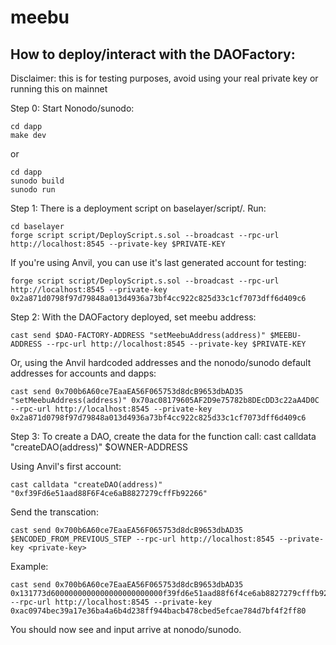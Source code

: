 # meebu

## How to deploy/interact with the DAOFactory:

Disclaimer: this is for testing purposes, avoid using your real private key or running
this on mainnet

Step 0:
Start Nonodo/sunodo:
```
cd dapp
make dev
```
or
```
cd dapp
sunodo build
sunodo run

```
Step 1:
There is a deployment script on baselayer/script/.
Run:

```
cd baselayer
forge script script/DeployScript.s.sol --broadcast --rpc-url http://localhost:8545 --private-key $PRIVATE-KEY
```

If you're using Anvil, you can use it's last generated account for testing:
```
forge script script/DeployScript.s.sol --broadcast --rpc-url http://localhost:8545 --private-key 0x2a871d0798f97d79848a013d4936a73bf4cc922c825d33c1cf7073dff6d409c6
```

Step 2:
With the DAOFactory deployed, set meebu address:

```
cast send $DAO-FACTORY-ADDRESS "setMeebuAddress(address)" $MEEBU-ADDRESS --rpc-url http://localhost:8545 --private-key $PRIVATE-KEY
```
Or, using the Anvil hardcoded addresses and the nonodo/sunodo default addresses for accounts and dapps:

```
cast send 0x700b6A60ce7EaaEA56F065753d8dcB9653dbAD35 "setMeebuAddress(address)" 0x70ac08179605AF2D9e75782b8DEcDD3c22aA4D0C --rpc-url http://localhost:8545 --private-key 0x2a871d0798f97d79848a013d4936a73bf4cc922c825d33c1cf7073dff6d409c6
```

Step 3:
To create a DAO, create the data for the function call:
cast calldata "createDAO(address)" $OWNER-ADDRESS

Using Anvil's first account:
```
cast calldata "createDAO(address)" "0xf39Fd6e51aad88F6F4ce6aB8827279cffFb92266"
```
Send the transcation:
```
cast send 0x700b6A60ce7EaaEA56F065753d8dcB9653dbAD35 $ENCODED_FROM_PREVIOUS_STEP --rpc-url http://localhost:8545 --private-key <private-key>
```
Example:
```
cast send 0x700b6A60ce7EaaEA56F065753d8dcB9653dbAD35 0x131773d6000000000000000000000000f39fd6e51aad88f6f4ce6ab8827279cfffb92266 --rpc-url http://localhost:8545 --private-key 0xac0974bec39a17e36ba4a6b4d238ff944bacb478cbed5efcae784d7bf4f2ff80
```

You should now see and input arrive at nonodo/sunodo.

